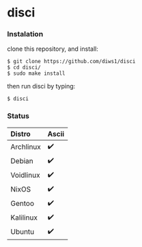# disci

### Instalation
clone this repository, and install:
```
$ git clone https://github.com/diws1/disci
$ cd disci/
$ sudo make install
```
then run disci by typing:
```
$ disci
```

### Status
Distro  |  Ascii
:-------  |  :-------
Archlinux  |  ✔️
Debian  |  ✔️
Voidlinux  |  ✔️
NixOS  | ✔️
Gentoo  |  ✔️
Kalilinux  |  ✔️
Ubuntu  |  ✔️
